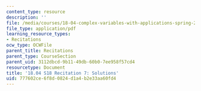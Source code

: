 ```yaml
---
content_type: resource
description: ''
file: /media/courses/18-04-complex-variables-with-applications-spring-2018/777602ce6f8d0824d1a4b2e33aa60fd4_MIT18_04S18_Recit7-solutions.pdf
file_type: application/pdf
learning_resource_types:
- Recitations
ocw_type: OCWFile
parent_title: Recitations
parent_type: CourseSection
parent_uid: 3112dbcd-9b11-49db-60b0-7ee958f57cd4
resourcetype: Document
title: '18.04 S18 Recitation 7: Solutions'
uid: 777602ce-6f8d-0824-d1a4-b2e33aa60fd4
---
```

